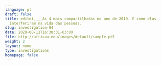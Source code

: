 ```yaml
---
language: pt
draft: false
title: editei____As 4 mais compartilhadas no ano de 2019. E como elas
  interferiram na vida das pessoas.
slug: investigation-04
date: 2020-08-11T16:30:31-03:00
file: http://africau.edu/images/default/sample.pdf
weight: 2
layout: none
type: investigations
homepage: false
---
```

